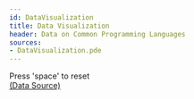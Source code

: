```yaml
---
id: DataVisualization
title: Data Visualization
header: Data on Common Programming Languages
sources:
- DataVisualization.pde
---
```

Press 'space' to reset  
[(Data Source)](https://coderseye.com/what-is-coding/common-programming-languages/)